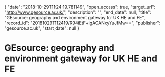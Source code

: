 {
  "date": "2018-10-29T11:24:19.781149", 
  "open_access": true, 
  "target_url": "http://www.gesource.ac.uk/", 
  "description": "", 
  "end_date": null, 
  "title": "GEsource: geography and environment gateway for UK HE and FE", 
  "record_id": "20181029T112419/R94iEtF+igACANxyYuJfMw==", 
  "publisher": "gesource.ac.uk", 
  "start_date": null
}

# GEsource: geography and environment gateway for UK HE and FE

